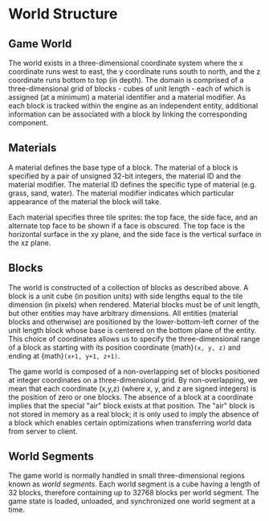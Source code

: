 # World Structure

## Game World

The world exists in a three-dimensional coordinate system where the
x coordinate runs west to east, the y coordinate runs south to north, and
the z coordinate runs bottom to top (in depth). The domain is comprised of
a three-dimensional grid of blocks - cubes of unit length - each of which
is assigned (at a minimum) a material identifier and a material modifier.
As each block is tracked within the engine as an independent entity,
additional information can be associated with a block by linking the
corresponding component.

## Materials

A material defines the base type of a block. The material of a block
is specified by a pair of unsigned 32-bit integers, the material ID and the
material modifier. The material ID defines the specific type of material
(e.g. grass, sand, water). The material modifier indicates which particular
appearance of the material the block will take.

Each material specifies three tile sprites: the top face, the side face,
and an alternate top face to be shown if a face is obscured. The top face
is the horizontal surface in the xy plane, and the side face is the vertical
surface in the xz plane.

## Blocks

The world is constructed of a collection of blocks as described above.
A block is a unit cube (in position units) with side lengths equal to the
tile dimension (in pixels) when rendered. Material blocks must be of unit
length, but other entities may have arbitrary dimensions. All entities
(material blocks and otherwise) are positioned by the lower-bottom-left corner
of the unit length block whose base is centered on the bottom plane of
the entity. This choice of coordinates allows us to specify the three-dimensional
range of a block as starting with its position coordinate {math}`(x, y, z)` and
ending at {math}`(x+1, y+1, z+1)`.

The game world is composed of a non-overlapping set of blocks positioned at integer
coordinates on a three-dimensional grid. By non-overlapping, we mean that each coordinate
(x,y,z) (where x, y, and z are signed integers) is the position of zero or one blocks.
The absence of a block at a coordinate implies that the special "air" block exists at
that position. The "air" block is not stored in memory as a real block; it is only used
to imply the absence of a block which enables certain optimizations when transferring
world data from server to client.

## World Segments

The game world is normally handled in small three-dimensional regions known as
*world segments*. Each world segment is a cube having a length of 32 blocks, therefore
containing up to 32768 blocks per world segment. The game state is loaded, unloaded, and
synchronized one world segment at a time.

